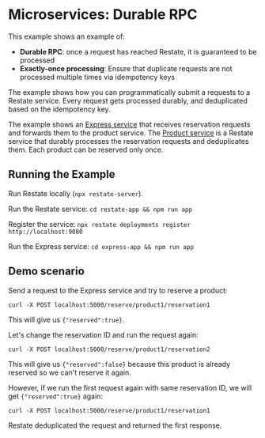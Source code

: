# Microservices: Durable RPC

This example shows an example of:
- **Durable RPC**: once a request has reached Restate, it is guaranteed to be processed
- **Exactly-once processing**: Ensure that duplicate requests are not processed multiple times via idempotency keys

The example shows how you can programmatically submit a requests to a Restate service.
Every request gets processed durably, and deduplicated based on the idempotency key.

The example shows an [Express service](express-app/app.ts) that receives reservation requests and forwards them to the product service.
The [Product service](restate-app/app.ts) is a Restate service that durably processes the reservation requests and deduplicates them.
Each product can be reserved only once.

## Running the Example

Run Restate locally (`npx restate-server`).

Run the Restate service: `cd restate-app && npm run app`

Register the service: `npx restate deployments register http://localhost:9080`

Run the Express service: `cd express-app && npm run app`

## Demo scenario

Send a request to the Express service and try to reserve a product:
```
curl -X POST localhost:5000/reserve/product1/reservation1
```

This will give us `{"reserved":true}`.

Let's change the reservation ID and run the request again:
```
curl -X POST localhost:5000/reserve/product1/reservation2
```

This will give us `{"reserved":false}` because this product is already reserved so we can't reserve it again.

However, if we run the first request again with same reservation ID, we will get `{"reserved":true}` again:
```shell
curl -X POST localhost:5000/reserve/product1/reservation1
``` 
Restate deduplicated the request and returned the first response.

